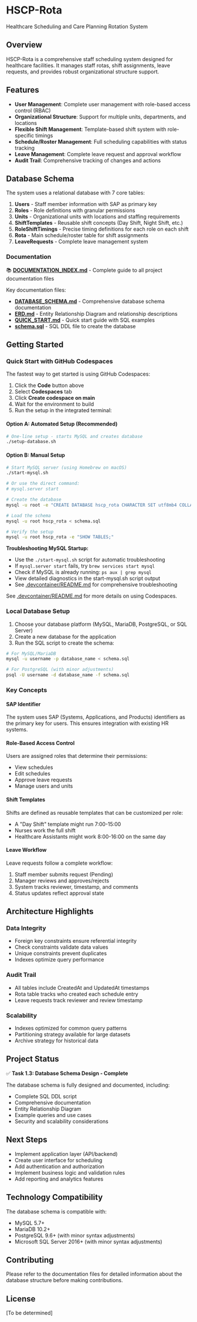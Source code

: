 # HSCP-Rota
Healthcare Scheduling and Care Planning Rotation System

## Overview

HSCP-Rota is a comprehensive staff scheduling system designed for healthcare facilities. It manages staff rotas, shift assignments, leave requests, and provides robust organizational structure support.

## Features

- **User Management**: Complete user management with role-based access control (RBAC)
- **Organizational Structure**: Support for multiple units, departments, and locations
- **Flexible Shift Management**: Template-based shift system with role-specific timings
- **Schedule/Roster Management**: Full scheduling capabilities with status tracking
- **Leave Management**: Complete leave request and approval workflow
- **Audit Trail**: Comprehensive tracking of changes and actions

## Database Schema

The system uses a relational database with 7 core tables:

1. **Users** - Staff member information with SAP as primary key
2. **Roles** - Role definitions with granular permissions
3. **Units** - Organizational units with locations and staffing requirements
4. **ShiftTemplates** - Reusable shift concepts (Day Shift, Night Shift, etc.)
5. **RoleShiftTimings** - Precise timing definitions for each role on each shift
6. **Rota** - Main schedule/roster table for shift assignments
7. **LeaveRequests** - Complete leave management system

### Documentation

📚 **[DOCUMENTATION_INDEX.md](DOCUMENTATION_INDEX.md)** - Complete guide to all project documentation files

Key documentation files:
- **[DATABASE_SCHEMA.md](DATABASE_SCHEMA.md)** - Comprehensive database schema documentation
- **[ERD.md](ERD.md)** - Entity Relationship Diagram and relationship descriptions
- **[QUICK_START.md](QUICK_START.md)** - Quick start guide with SQL examples
- **[schema.sql](schema.sql)** - SQL DDL file to create the database

## Getting Started

### Quick Start with GitHub Codespaces

The fastest way to get started is using GitHub Codespaces:

1. Click the **Code** button above
2. Select **Codespaces** tab
3. Click **Create codespace on main**
4. Wait for the environment to build
5. Run the setup in the integrated terminal:

#### Option A: Automated Setup (Recommended)
```bash
# One-line setup - starts MySQL and creates database
./setup-database.sh
```

#### Option B: Manual Setup
```bash
# Start MySQL server (using Homebrew on macOS)
./start-mysql.sh

# Or use the direct command:
# mysql.server start

# Create the database
mysql -u root -e "CREATE DATABASE hscp_rota CHARACTER SET utf8mb4 COLLATE utf8mb4_unicode_ci;"

# Load the schema
mysql -u root hscp_rota < schema.sql

# Verify the setup
mysql -u root hscp_rota -e "SHOW TABLES;"
```

**Troubleshooting MySQL Startup:**
- Use the `./start-mysql.sh` script for automatic troubleshooting
- If `mysql.server start` fails, try `brew services start mysql`
- Check if MySQL is already running: `ps aux | grep mysql`
- View detailed diagnostics in the start-mysql.sh script output
- See [.devcontainer/README.md](.devcontainer/README.md) for comprehensive troubleshooting

See [.devcontainer/README.md](.devcontainer/README.md) for more details on using Codespaces.

### Local Database Setup

1. Choose your database platform (MySQL, MariaDB, PostgreSQL, or SQL Server)
2. Create a new database for the application
3. Run the SQL script to create the schema:

```bash
# For MySQL/MariaDB
mysql -u username -p database_name < schema.sql

# For PostgreSQL (with minor adjustments)
psql -U username -d database_name -f schema.sql
```

### Key Concepts

#### SAP Identifier
The system uses SAP (Systems, Applications, and Products) identifiers as the primary key for users. This ensures integration with existing HR systems.

#### Role-Based Access Control
Users are assigned roles that determine their permissions:
- View schedules
- Edit schedules
- Approve leave requests
- Manage users and units

#### Shift Templates
Shifts are defined as reusable templates that can be customized per role:
- A "Day Shift" template might run 7:00-15:00
- Nurses work the full shift
- Healthcare Assistants might work 8:00-16:00 on the same day

#### Leave Workflow
Leave requests follow a complete workflow:
1. Staff member submits request (Pending)
2. Manager reviews and approves/rejects
3. System tracks reviewer, timestamp, and comments
4. Status updates reflect approval state

## Architecture Highlights

### Data Integrity
- Foreign key constraints ensure referential integrity
- Check constraints validate data values
- Unique constraints prevent duplicates
- Indexes optimize query performance

### Audit Trail
- All tables include CreatedAt and UpdatedAt timestamps
- Rota table tracks who created each schedule entry
- Leave requests track reviewer and review timestamp

### Scalability
- Indexes optimized for common query patterns
- Partitioning strategy available for large datasets
- Archive strategy for historical data

## Project Status

✅ **Task 1.3: Database Schema Design - Complete**

The database schema is fully designed and documented, including:
- Complete SQL DDL script
- Comprehensive documentation
- Entity Relationship Diagram
- Example queries and use cases
- Security and scalability considerations

## Next Steps

- Implement application layer (API/backend)
- Create user interface for scheduling
- Add authentication and authorization
- Implement business logic and validation rules
- Add reporting and analytics features

## Technology Compatibility

The database schema is compatible with:
- MySQL 5.7+
- MariaDB 10.2+
- PostgreSQL 9.6+ (with minor syntax adjustments)
- Microsoft SQL Server 2016+ (with minor syntax adjustments)

## Contributing

Please refer to the documentation files for detailed information about the database structure before making contributions.

## License

[To be determined]
